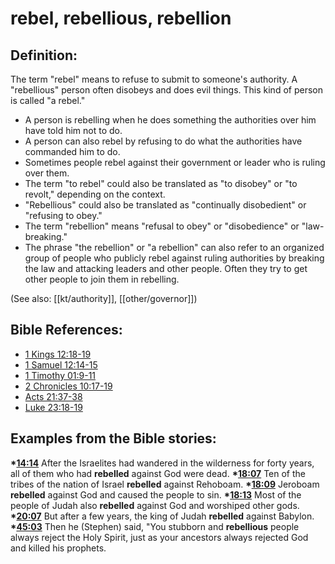 # rebel, rebellious, rebellion #

## Definition: ##

The term "rebel" means to refuse to submit to someone's authority. A "rebellious" person often disobeys and does evil things. This kind of person is called "a rebel."

* A person is rebelling when he does something the authorities over him have told him not to do.
* A person can also rebel by refusing to do what the authorities have commanded him to do.
* Sometimes people rebel against their government or leader who is ruling over them.
* The term "to rebel" could also be translated as "to disobey" or "to revolt," depending on the context.
* "Rebellious" could also be translated as "continually disobedient" or "refusing to obey."
* The term "rebellion" means "refusal to obey" or "disobedience" or "law-breaking."
* The phrase "the rebellion" or "a rebellion" can also refer to an organized group of people who publicly rebel against ruling authorities by breaking the law and attacking leaders and other people. Often they try to get other people to join them in rebelling.

(See also: [[kt/authority]], [[other/governor]])

## Bible References: ##

* [1 Kings 12:18-19](en/tn/1ki/help/12/18)
* [1 Samuel 12:14-15](en/tn/1sa/help/12/14)
* [1 Timothy 01:9-11](en/tn/1ti/help/01/09)
* [2 Chronicles 10:17-19](en/tn/2ch/help/10/17)
* [Acts 21:37-38](en/tn/act/help/21/37)
* [Luke 23:18-19](en/tn/luk/help/23/18)

## Examples from the Bible stories: ##

  __*[14:14](en/tn/obs/help/14/14)__ After the Israelites had wandered in the wilderness for forty years, all of them who had __rebelled__ against God were dead. 
  __*[18:07](en/tn/obs/help/18/07)__ Ten of the tribes of the nation of Israel __rebelled__ against Rehoboam. 
  __*[18:09](en/tn/obs/help/18/09)__ Jeroboam __rebelled__ against God and caused the people to sin. 
  __*[18:13](en/tn/obs/help/18/13)__ Most of the people of Judah also __rebelled__ against God and worshiped other gods. 
  __*[20:07](en/tn/obs/help/20/07)__ But after a few years, the king of Judah __rebelled__ against Babylon. 
  __*[45:03](en/tn/obs/help/45/03)__ Then he (Stephen) said, "You stubborn and __rebellious__ people always reject the Holy Spirit, just as your ancestors always rejected God and killed his prophets.